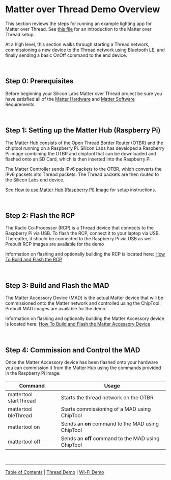 # Matter over Thread Demo Overview

This section reviews the steps for running an example lighting app for Matter
over Thread. See [this file](THREAD.md) for an introduction to the Matter over
Thread setup.

At a high level, this section walks through starting a Thread network, commissioning a
new device to the Thread network using Bluetooth LE, and finally sending a basic
OnOff command to the end device.

<br>

## Step 0: Prerequisites

Before beginning your Silicon Labs Matter over Thread project be sure you have satisfied all
of the [Matter Hardware](../general/HARDWARE_REQUIREMENTS.md) and
[Matter Software](../general/SOFTWARE_REQUIREMENTS.md) Requirements.

<br>

## Step 1: Setting up the Matter Hub (Raspberry Pi)

The Matter Hub consists of the Open Thread Border Router (OTBR) and the chiptool running on a Raspberry Pi.
Silicon Labs has developed a Raspberry Pi image combining the OTBR and chiptool that can be downloaded and
flashed onto an SD Card, which is then inserted into the Raspberry Pi.

The Matter Controller sends IPv6 packets to the OTBR, which converts the IPv6
packets into Thread packets. The Thread packets are then routed to the Silicon
Labs end device.

See [How to use Matter Hub \(Raspberry Pi\) Image](./RASPI_IMG.md) for setup
instructions.

<br>

## Step 2: Flash the RCP

The Radio Co-Processor (RCP) is a Thread device that connects to the Raspberry
Pi via USB. To flash the RCP, connect it to your laptop via USB. Thereafter, it
should be connected to the Raspberry Pi via USB as well. Prebuilt RCP images are
available for the demo

Information on flashing and optionally building the RCP is located here:
[How To Build and Flash the RCP](RCP.md)

<br>

## Step 3: Build and Flash the MAD

The Matter Accessory Device (MAD) is the actual Matter device that will be
commissioned onto the Matter network and controlled using the ChipTool. Prebuilt
MAD images are available for the demo.

Information on flashing and optionally building the Matter Accessory device is
located here:
[How To Build and Flash the Matter Accessory Device](./BUILD_FLASH_MAD.md)

<br>

## Step 4: Commission and Control the MAD

Once the Matter Accessory device has been flashed onto your hardware you can
commission it from the Matter Hub using the commands provided in the Raspberry
Pi image:

| Command                | Usage                                              |
| ---------------------- | -------------------------------------------------- |
| mattertool startThread | Starts the thread network on the OTBR              |
| mattertool bleThread   | Starts commissioning of a MAD using ChipTool       |
| mattertool on          | Sends an **on** command to the MAD using ChipTool  |
| mattertool off         | Sends an **off** command to the MAD using ChipTool |

<br>

---

[Table of Contents](../README.md) | [Thread Demo](./DEMO_OVERVIEW.md) |
[Wi-Fi Demo](../wifi/DEMO_OVERVIEW.md)
